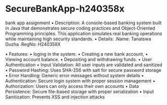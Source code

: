 # SecureBankApp-h240358x
bank app assignment
• Description: 
A console-based banking system built in Java that demonstrates secure coding practices and Object-Oriented Programming principles. This application simulates real banking operations while maintaining high security standards.
• Details: .Name: Tanatswa Guzha
                .RegNo: H240358X

• Features:
•	 loging in the system.
•	Creating a new bank account,
•	Viewing account balance.
•	Depositing and withdrawing funds.
•	User Authentication 
•	Input Validation: All user inputs are validated and sanitized
•	Password Hashing: Uses SHA-256 with salt for secure password storage
•	Error Handling: Generic error messages without system details
•	Authentication: Secure login system with proper session management
•	Authorization: Users can only access their own accounts
•	Data Persistence: Secure file-based storage with proper serialization
•	Input Sanitization: Prevents XSS and injection attacks



